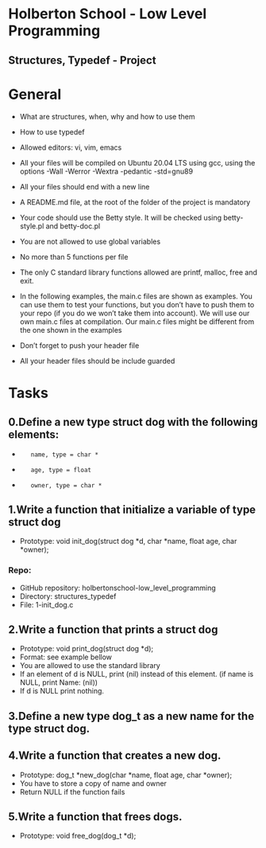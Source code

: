 # Holberton School - Low Level Programming
## Structures, Typedef - Project

# General
* What are structures, when, why and how to use them
* How to use typedef

* Allowed editors: vi, vim, emacs
* All your files will be compiled on Ubuntu 20.04 LTS using gcc, using the options -Wall -Werror -Wextra -pedantic -std=gnu89
* All your files should end with a new line
* A README.md file, at the root of the folder of the project is mandatory
* Your code should use the Betty style. It will be checked using betty-style.pl and betty-doc.pl
* You are not allowed to use global variables
* No more than 5 functions per file
* The only C standard library functions allowed are printf, malloc, free and exit.
* In the following examples, the main.c files are shown as examples. You can use them to test your functions, but you don’t have to push them to your repo (if you do we won’t take them into account). We will use our own main.c files at compilation. Our main.c files might be different from the one shown in the examples
* Don’t forget to push your header file
* All your header files should be include guarded

# Tasks
## 0.Define a new type struct dog with the following elements:

*        name, type = char *
*        age, type = float
*        owner, type = char *

## 1.Write a function that initialize a variable of type struct dog

* Prototype: void init_dog(struct dog *d, char *name, float age, char *owner);
### Repo:

* GitHub repository: holbertonschool-low_level_programming
* Directory: structures_typedef
* File: 1-init_dog.c

## 2.Write a function that prints a struct dog

* Prototype: void print_dog(struct dog *d);
* Format: see example bellow
* You are allowed to use the standard library
* If an element of d is NULL, print (nil) instead of this element. (if name is NULL, print Name: (nil))
* If d is NULL print nothing.

## 3.Define a new type dog_t as a new name for the type struct dog.

## 4.Write a function that creates a new dog.

* Prototype: dog_t *new_dog(char *name, float age, char *owner);
* You have to store a copy of name and owner
* Return NULL if the function fails

## 5.Write a function that frees dogs.

* Prototype: void free_dog(dog_t *d);